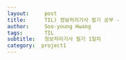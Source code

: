 ```yaml
---
layout:     post
title:      TIL) 정보처리기사 필기 공부 - 
author:     Soo-young Hwang
tags: 		TIL
subtitle:  	정보처리기사 필기 1일차
category:  project1
---
```


